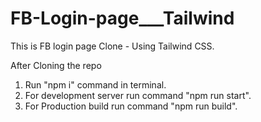 # FB-Login-page___Tailwind
This is FB login page Clone - Using Tailwind CSS.

After Cloning the repo
1) Run "npm i" command in terminal.
2) For development server run command "npm run start".
3) For Production build run command "npm run build".
